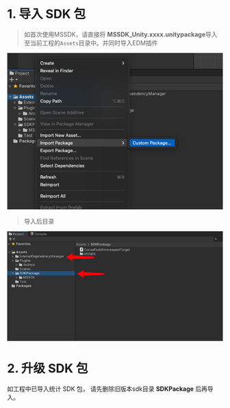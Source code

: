 # 1. 导入 SDK 包
>如首次使用MSSDK，请直接将 **MSSDK_Unity.xxxx.unitypackage**导入至当前工程的`Assets`目录中。并同时导入EDM插件

![](../image/import.png)
</br>
>导入后目录

![](../image/unity_import.png)

# 2. 升级 SDK 包
如工程中已导入统计 SDK 包， 请先删除旧版本sdk目录 **SDKPackage** 后再导入。